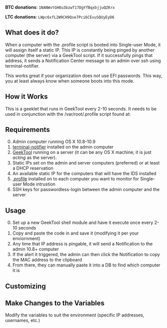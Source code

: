   **BTC donations**: `1NANWvtGH8u3bzwT17DgYfBqxbjjuQZKrx`

  **LTC donations**: `LWpc6xfL2W9CH9Qse7Pci6CEvuSQUyEyD6`

## What does it do?
When a computer with the .profile script is booted into Single-user Mode, it will assign itself a static IP.  This IP is constantly being pinged by another computer (the server) via a GeekTool script.  If it successfully pings that address, it sends a Notification Center message to an admin over ssh using terminal-notifier.

This works great if your organization does not use EFI passwords.  This way, you at least always know when someone boots into this mode.

## How it Works
This is a geeklet that runs in GeekTool every 2-10 seconds.  It needs to be used in conjunction with the /var/root/.profile script found at: 
## Requirements
0. Admin computer running OS X 10.8-10.9
1. [terminal-notifier](https://github.com/alloy/terminal-notifier) installed on the admin computer
2. [GeekTool](http://projects.tynsoe.org/en/geektool/ "Combine GeekTool with this script to sound a klaxon when someone loads Single User Mode and then send the admin a notification") running on a server (it can be any OS X machine; it is just _acting_ as the server).
3. Static IPs set on the admin and server computers (preferred) or at least a DHCP reservation
4. An available static IP for the computers that will have the IDS installed 
5. [.profile](https://github.com/jakesalmela/dotfiles/blob/master/.profile) installed on to each computer you want to monitor for Single-user Mode intrustion
4. SSH keys for passwordless-login between the admin computer and the server

## Usage 
0. Set up a new GeekTool shell module and have it execute once every 2-10 seconds
1. Copy and paste the code in and save it (modifying it per your enviornment)
2. Any time that IP address is pingable, it will send a Notification to the admin 10.8+ computer
3. If the alert it triggered, the admin can then click the Notification to copy the MAC address to the clipboard
4. From there, they can manually paste it into a DB to find which computer it is

## Customizing

## Make Changes to the Variables
Modify the variables to suit the environment (specific IP addresses, usernames, etc.)

